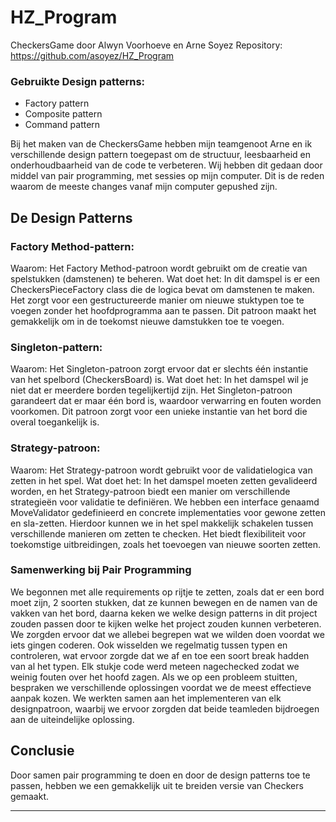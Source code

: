# HZ_Program
CheckersGame door Alwyn Voorhoeve en Arne Soyez
Repository: https://github.com/asoyez/HZ_Program

### Gebruikte Design patterns: 
- Factory pattern
- Composite pattern
- Command pattern

Bij het maken van de CheckersGame hebben mijn teamgenoot Arne en ik verschillende design pattern toegepast om de structuur, leesbaarheid en onderhoudbaarheid van de code te verbeteren. Wij hebben dit gedaan door middel van pair programming, met sessies op mijn computer. Dit is de reden waarom de meeste changes vanaf mijn computer gepushed zijn. 

## De Design Patterns


### Factory Method-pattern:

Waarom: Het Factory Method-patroon wordt gebruikt om de creatie van spelstukken (damstenen) te beheren.
Wat doet het: In dit damspel is er een CheckersPieceFactory class die de logica bevat om damstenen te maken. Het zorgt voor een gestructureerde manier om nieuwe stuktypen toe te voegen zonder het hoofdprogramma aan te passen. Dit patroon maakt het gemakkelijk om in de toekomst nieuwe damstukken toe te voegen.


### Singleton-pattern:

Waarom: Het Singleton-patroon zorgt ervoor dat er slechts één instantie van het spelbord (CheckersBoard) is.
Wat doet het: In het damspel wil je niet dat er meerdere borden tegelijkertijd zijn. Het Singleton-patroon garandeert dat er maar één bord is, waardoor verwarring en fouten worden voorkomen. Dit patroon zorgt voor een unieke instantie van het bord die overal toegankelijk is.


### Strategy-patroon:

Waarom: Het Strategy-patroon wordt gebruikt voor de validatielogica van zetten in het spel.
Wat doet het: In het damspel moeten zetten gevalideerd worden, en het Strategy-patroon biedt een manier om verschillende strategieën voor validatie te definiëren. We hebben een interface genaamd MoveValidator gedefinieerd en concrete implementaties voor gewone zetten en sla-zetten. Hierdoor kunnen we in het spel makkelijk schakelen tussen verschillende manieren om zetten te checken. Het biedt flexibiliteit voor toekomstige uitbreidingen, zoals het toevoegen van nieuwe soorten zetten. 


### Samenwerking bij Pair Programming

We begonnen met alle requirements op rijtje te zetten, zoals dat er een bord moet zijn, 2 soorten stukken, dat ze kunnen bewegen en de namen van de vakken van het bord, daarna keken we welke design patterns in dit project zouden passen door te kijken welke het project zouden kunnen verbeteren. We zorgden ervoor dat we allebei begrepen wat we wilden doen voordat we iets gingen coderen. Ook wisselden we regelmatig tussen typen en controleren, wat ervoor zorgde dat we af en toe een soort break hadden van al het typen. Elk stukje code werd meteen nagechecked zodat we weinig fouten over het hoofd zagen.
Als we op een probleem stuitten, bespraken we verschillende oplossingen voordat we de meest effectieve aanpak kozen. We werkten samen aan het implementeren van elk designpatroon, waarbij we ervoor zorgden dat beide teamleden bijdroegen aan de uiteindelijke oplossing.

## Conclusie

Door samen pair programming te doen en door de design patterns toe te passen, hebben we een gemakkelijk uit te breiden versie van Checkers gemaakt.


---
